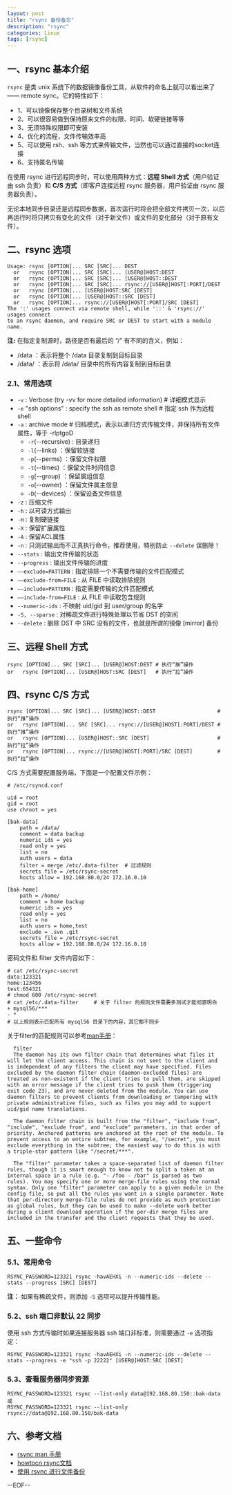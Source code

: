 ```yaml
---
layout: post
title: "rsync 备份备忘"
description: "rsync"
categories: Linux
tags: [rsync]
---
```


## 一、rsync 基本介绍

`rsync` 是类 unix 系统下的数据镜像备份工具，从软件的命名上就可以看出来了—— remote sync。它的特性如下：


* 1、可以镜像保存整个目录树和文件系统
* 2、可以很容易做到保持原来文件的权限、时间、软硬链接等等
* 3、无须特殊权限即可安装
* 4、优化的流程，文件传输效率高
* 5、可以使用 rsh、ssh 等方式来传输文件，当然也可以通过直接的socket连接
* 6、支持匿名传输

在使用 rsync 进行远程同步时，可以使用两种方式：__远程 Shell 方式__（用户验证由 ssh 负责）和 __C/S 方式__（即客户连接远程 rsync 服务器，用户验证由 rsync 服务器负责）。

无论本地同步目录还是远程同步数据，首次运行时将会把全部文件拷贝一次，以后再运行时将只拷贝有变化的文件（对于新文件）或文件的变化部分（对于原有文件）。

## 二、rsync 选项

```
Usage: rsync [OPTION]... SRC [SRC]... DEST
  or   rsync [OPTION]... SRC [SRC]... [USER@]HOST:DEST
  or   rsync [OPTION]... SRC [SRC]... [USER@]HOST::DEST
  or   rsync [OPTION]... SRC [SRC]... rsync://[USER@]HOST[:PORT]/DEST
  or   rsync [OPTION]... [USER@]HOST:SRC [DEST]
  or   rsync [OPTION]... [USER@]HOST::SRC [DEST]
  or   rsync [OPTION]... rsync://[USER@]HOST[:PORT]/SRC [DEST]
The ':' usages connect via remote shell, while '::' & 'rsync://' usages connect
to an rsync daemon, and require SRC or DEST to start with a module name.
```
  
__注:__ 在指定复制源时，路径是否有最后的 “/” 有不同的含义，例如：

* /data ：表示将整个 /data 目录复制到目标目录
* /data/ ：表示将 /data/ 目录中的所有内容复制到目标目录

### 2.1、常用选项

* `-v` : Verbose (try -vv for more detailed information)            # 详细模式显示
* `-e` "ssh options" : specify the ssh as remote shell              # 指定 ssh 作为远程 shell
* `-a` : archive mode   # 归档模式，表示以递归方式传输文件，并保持所有文件属性，等于 -rlptgoD
    * `-r`(--recursive) : 目录递归
    * `-l`(--links) ：保留软链接
    * `-p`(--perms) ：保留文件权限
    * `-t`(--times) ：保留文件时间信息
    * `-g`(--group) ：保留属组信息
    * `-o`(--owner) ：保留文件属主信息
    * `-D`(--devices) ：保留设备文件信息
* `-z` : 压缩文件
* `-h` : 以可读方式输出
* `-H` : 复制硬链接
* `-X` : 保留扩展属性
* `-A` : 保留ACL属性
* `-n` : 只测试输出而不正真执行命令，推荐使用，特别防止 `--delete` 误删除！
* `--stats` : 输出文件传输的状态
* `--progress` : 输出文件传输的进度
* `––exclude=PATTERN` : 指定排除一个不需要传输的文件匹配模式
* `––exclude-from=FILE` : 从 FILE 中读取排除规则
* `––include=PATTERN` : 指定需要传输的文件匹配模式
* `––include-from=FILE` : 从 FILE 中读取包含规则
* `--numeric-ids` : 不映射 uid/gid 到 user/group 的名字
* `-S, --sparse` : 对稀疏文件进行特殊处理以节省 DST 的空间
* `--delete` : 删除 DST 中 SRC 没有的文件，也就是所谓的镜像 [mirror] 备份

## 三、远程 Shell 方式

```
rsync [OPTION]... SRC [SRC]... [USER@]HOST:DEST # 执行“推”操作
or   rsync [OPTION]... [USER@]HOST:SRC [DEST]   # 执行“拉”操作
```

## 四、rsync C/S 方式

```
rsync [OPTION]... SRC [SRC]... [USER@]HOST::DEST                    # 执行“推”操作
or   rsync [OPTION]... SRC [SRC]... rsync://[USER@]HOST[:PORT]/DEST # 执行“推”操作
or   rsync [OPTION]... [USER@]HOST::SRC [DEST]                      # 执行“拉”操作
or   rsync [OPTION]... rsync://[USER@]HOST[:PORT]/SRC [DEST]        # 执行“拉”操作
```

C/S 方式需要配置服务端，下面是一个配置文件示例：

```
# /etc/rsyncd.conf

uid = root
gid = root
use chroot = yes

[bak-data]
    path = /data/
    comment = data backup
    numeric ids = yes
    read only = yes
    list = no
    auth users = data
    filter = merge /etc/.data-filter  # 过滤规则
    secrets file = /etc/rsync-secret
    hosts allow = 192.168.80.0/24 172.16.0.10

[bak-home]
    path = /home/
    comment = home backup
    numeric ids = yes
    read only = yes
    list = no
    auth users = home,test
    exclude = .svn .git
    secrets file = /etc/rsync-secret
    hosts allow = 192.168.80.0/24 172.16.0.10
```

密码文件和 filter 文件内容如下：

```
# cat /etc/rsync-secret
data:123321
home:123456
test:654321
# chmod 600 /etc/rsync-secret
# cat /etc/.data-filter     # 关于 filter 的规则文件需要多测试才能彻底明白
+ mysql56/***
- *
# 以上规则表示匹配所有 mysql56 目录下的内容，其它都不同步
```

关于filter的匹配规则可以参考[man手册](http://www.samba.org/ftp/rsync/rsyncd.conf.html)：

      filter
      The daemon has its own filter chain that determines what files it will let the client access. This chain is not sent to the client and is independent of any filters the client may have specified. Files excluded by the daemon filter chain (daemon-excluded files) are treated as non-existent if the client tries to pull them, are skipped with an error message if the client tries to push them (triggering exit code 23), and are never deleted from the module. You can use daemon filters to prevent clients from downloading or tampering with private administrative files, such as files you may add to support uid/gid name translations.

      The daemon filter chain is built from the "filter", "include from", "include", "exclude from", and "exclude" parameters, in that order of priority. Anchored patterns are anchored at the root of the module. To prevent access to an entire subtree, for example, "/secret", you must exclude everything in the subtree; the easiest way to do this is with a triple-star pattern like "/secret/***".

      The "filter" parameter takes a space-separated list of daemon filter rules, though it is smart enough to know not to split a token at an internal space in a rule (e.g. "- /foo - /bar" is parsed as two rules). You may specify one or more merge-file rules using the normal syntax. Only one "filter" parameter can apply to a given module in the config file, so put all the rules you want in a single parameter. Note that per-directory merge-file rules do not provide as much protection as global rules, but they can be used to make --delete work better during a client download operation if the per-dir merge files are included in the transfer and the client requests that they be used. 

## 五、一些命令

### 5.1、常用命令

```
RSYNC_PASSWORD=123321 rsync -havAEHXi -n --numeric-ids --delete --stats --progress [SRC] [DEST]
```
  
__注：__ 如果有稀疏文件，则添加 `-S` 选项可以提升传输性能。

### 5.2、ssh 端口非默认 22 同步

使用 ssh 方式传输时如果连接服务器 ssh 端口非标准，则需要通过 `-e` 选项指定：

```
RSYNC_PASSWORD=123321 rsync -havAEHXi -n --numeric-ids --delete --stats --progress -e "ssh -p 22222" [USER@]HOST:SRC [DEST]
```

### 5.3、查看服务器同步资源

```
RSYNC_PASSWORD=123321 rsync --list-only data@192.168.80.150::bak-data
或
RSYNC_PASSWORD=123321 rsync --list-only rsync://data@192.168.80.150/bak-data
```

## 六、参考文档

* [rsync man 手册](http://www.samba.org/ftp/rsync/rsyncd.conf.html)
* [howtocn rsync文档](http://www.howtocn.org/rsync:use_rsync)
* [使用 rsync 进行文件备份](http://blog.clanzx.net/2013/08/23/rsync-backup.html)

--EOF--
